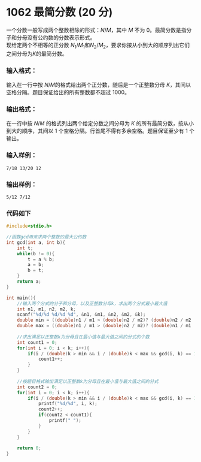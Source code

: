 # 1062 最简分数 (20 分)
一个分数一般写成两个整数相除的形式：$N$/$M$，其中 $M$ 不为 0。最简分数是指分子和分母没有公约数的分数表示形式。<br/>
现给定两个不相等的正分数 $N_1$/$M_1$和$N_2$/$M_2$，要求你按从小到大的顺序列出它们之间分母为$K$的最简分数。
### 输入格式：
输入在一行中按 $N/M$的格式给出两个正分数，随后是一个正整数分母 $K$，其间以空格分隔。题目保证给出的所有整数都不超过 1000。
### 输出格式：
在一行中按 $N$/$M$ 的格式列出两个给定分数之间分母为 $K$ 的所有最简分数，按从小到大的顺序，其间以 1 个空格分隔。行首尾不得有多余空格。题目保证至少有 1 个输出。
### 输入样例：
```
7/18 13/20 12
```
### 输出样例：
```
5/12 7/12
```
### 代码如下
```c
#include<stdio.h>

//函数gcd用来求两个整数的最大公约数 
int gcd(int a, int b){
    int t;
    while(b != 0){
        t = a % b;
        a = b; 
        b = t;
    }
    return a;
}

int main(){
    //输入两个分式的分子和分母，以及正整数分母k，求出两个分式最小最大值 
    int n1, m1, n2, m2, k;
    scanf("%d/%d %d/%d %d", &n1, &m1, &n2, &m2, &k);
    double min = ((double)n1 / m1 > (double)n2 / m2)? (double)n2 / m2 : (double)n1 / m1;
    double max = ((double)n1 / m1 > (double)n2 / m2)? (double)n1 / m1 : (double)n2 / m2;
    
    //求出满足以正整数k为分母且在最小值与最大值之间的分式的个数 
    int count1 = 0;
    for(int i = 0; i < k; i++){
        if(i / (double)k > min && i / (double)k < max && gcd(i, k) == 1){
            count1++;
        }
    }
    
    //按题目格式输出满足以正整数k为分母且在最小值与最大值之间的分式
    int count2 = 0;
    for(int i = 0; i < k; i++){
        if(i / (double)k > min && i / (double)k < max && gcd(i, k) == 1){
            printf("%d/%d", i, k);
            count2++;
            if(count2 < count1){
                printf(" ");
            }
        }
    }
    
    return 0;
} 
```